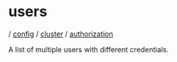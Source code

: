 # users

/ [config](/ref/config/index.md) / [cluster](/ref/config/config/cluster/index.md) / [authorization](/ref/config/config/cluster/authorization/index.md) 

A list of multiple users with different credentials.

